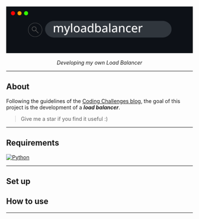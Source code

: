![](./images/myloadbalancer.png)

<p align="center">
<em>Developing my own Load Balancer</em>
</p>



---

## About

Following the guidelines of the [Coding Challenges blog](https://codingchallenges.fyi/challenges/challenge-wc), the goal of this project is the development of a **_load balancer_**.


> Give me a star if you find it useful :)

---

## Requirements

[![Python](https://img.shields.io/badge/Python-3.12+-3776AB?style=for-the-badge&logo=python&logoColor=white&labelColor=101010)](https://python.org)


---

## Set up



## How to use


---
